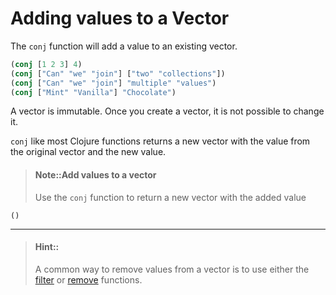 # Adding values to a Vector

The `conj` function will add a value to an existing vector.

```clojure
(conj [1 2 3] 4)
(conj ["Can" "we" "join"] ["two" "collections"])
(conj ["Can" "we" "join"] "multiple" "values")
(conj ["Mint" "Vanilla"] "Chocolate")
```

A vector is immutable. Once you create a vector, it is not possible to change it.

`conj` like most Clojure functions returns a new vector with the value from the original vector and the new value.


> #### Note::Add values to a vector
> Use the `conj` function to return a new vector with the added value
```eval-clojure
()
```

<hr / >

> #### Hint::
> A common way to remove values from a vector is to use either the [filter](https://clojuredocs.org/clojure.core/filter) or [remove](https://clojuredocs.org/clojure.core/remove) functions.
